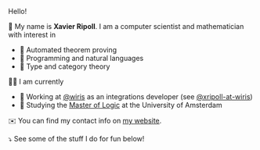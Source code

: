 Hello!

👋 My name is **Xavier Ripoll**.
I am a computer scientist and mathematician with interest in

- 🤖 Automated theorem proving
- 💬 Programming and natural languages
- 🧮 Type and category theory

🧑‍💻 I am currently

- 🔌 Working at [@wiris](https://github.com/wiris) as an integrations developer (see [@xripoll-at-wiris](https://github.com/xripoll-at-wiris))
- 💭 Studying the [Master of Logic](https://msclogic.illc.uva.nl/) at the University of Amsterdam

✉️ You can find my contact info on [my website](https://xavi.rip).

⤵️ See some of the stuff I do for fun below!

